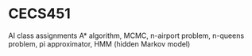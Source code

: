 # CECS451
AI class assignments
A* algorithm, MCMC, n-airport problem, n-queens problem, pi approximator, HMM (hidden Markov model)

